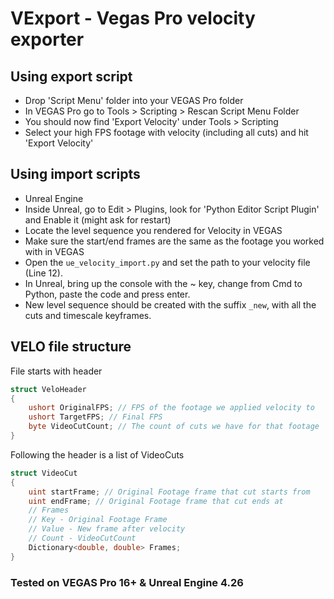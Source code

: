 # VExport - Vegas Pro velocity exporter

## Using export script

- Drop 'Script Menu' folder into your VEGAS Pro folder
- In VEGAS Pro go to Tools > Scripting > Rescan Script Menu Folder
- You should now find 'Export Velocity' under Tools > Scripting
- Select your high FPS footage with velocity (including all cuts) and hit 'Export Velocity'


## Using import scripts
- Unreal Engine
- Inside Unreal, go to Edit > Plugins, look for 'Python Editor Script Plugin' and Enable it (might ask for restart)
- Locate the level sequence you rendered for Velocity in VEGAS
- Make sure the start/end frames are the same as the footage you worked with in VEGAS
- Open the `ue_velocity_import.py` and set the path to your velocity file (Line 12).
- In Unreal, bring up the console with the ~ key, change from Cmd to Python, paste the code and press enter.
- New level sequence should be created with the suffix `_new`, with all the cuts and timescale keyframes.

## VELO file structure
File starts with header
```cs
struct VeloHeader
{
    ushort OriginalFPS; // FPS of the footage we applied velocity to 
    ushort TargetFPS; // Final FPS
    byte VideoCutCount; // The count of cuts we have for that footage
}
```
Following the header is a list of VideoCuts
```cs
struct VideoCut
{
    uint startFrame; // Original Footage frame that cut starts from
    uint endFrame; // Original Footage frame that cut ends at
    // Frames
    // Key - Original Footage Frame
    // Value - New frame after velocity
    // Count - VideoCutCount
    Dictionary<double, double> Frames;
}
```

### Tested on VEGAS Pro 16+ & Unreal Engine 4.26
